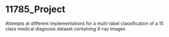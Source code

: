 # 11785_Project

Attempts at different implementations for a multi-label classification of a 15 class medical diagnosis dataset containing X-ray images 
